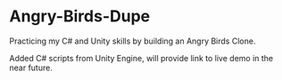 # Angry-Birds-Dupe
Practicing my C# and Unity skills by building an Angry Birds Clone.

Added C# scripts from Unity Engine, will provide link to live demo in the near future.
